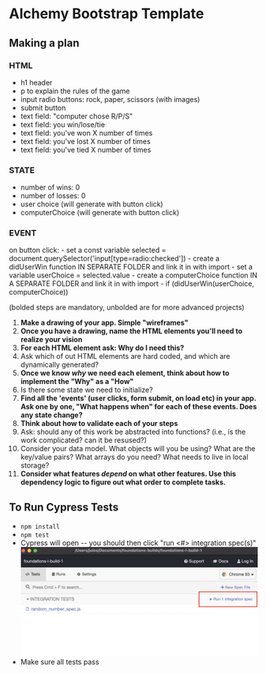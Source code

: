 # Alchemy Bootstrap Template

## Making a plan

### HTML
* h1 header 
* p to explain the rules of the game 
* input radio buttons: rock, paper, scissors (with images)
* submit button 
* text field: "computer chose R/P/S"
* text field: you win/lose/tie
* text field: you've won X number of times
* text field: you've lost X number of times
* text field: you've tied X number of times

### STATE
* number of wins: 0 
* number of losses: 0 
* user choice (will generate with button click)
* computerChoice (will generate with button click)


### EVENT
on button click: 
    - set a const variable selected = document.querySelector('input[type=radio:checked'])
    - create a didUserWin function IN SEPARATE FOLDER and link it in with import 
    - set a variable userChoice = selected.value
    - create a computerChoice function IN A SEPARATE FOLDER and link it in with import
    - if (didUserWin(userChoice, computerChoice))

(bolded steps are mandatory, unbolded are for more advanced projects)

1) **Make a drawing of your app. Simple "wireframes"**
2) **Once you have a drawing, name the HTML elements you'll need to realize your vision**
3) **For each HTML element ask: Why do I need this?**
4) Ask which of out HTML elements are hard coded, and which are dynamically generated?
5) **Once we know _why_ we need each element, think about how to implement the "Why" as a "How"**
6) Is there some state we need to initialize?
7) **Find all the 'events' (user clicks, form submit, on load etc) in your app. Ask one by one, "What happens when" for each of these events. Does any state change?**
8) **Think about how to validate each of your steps**
9) Ask: should any of this work be abstracted into functions? (i.e., is the work complicated? can it be resused?)
10) Consider your data model. What objects will you be using? What are the key/value pairs? What arrays do you need? What needs to live in local storage?
11) **Consider what features _depend_ on what other features. Use this dependency logic to figure out what order to complete tasks.**


## To Run Cypress Tests
* `npm install`
* `npm test`
* Cypress will open -- you should then click "run <#> integration spec(s)"
    ![](cypress.png)
* Make sure all tests pass